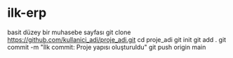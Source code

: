 # ilk-erp
basit düzey bir muhasebe sayfası
git clone https://github.com/kullanici_adi/proje_adi.git
cd proje_adi
git init
git add .
git commit -m "İlk commit: Proje yapısı oluşturuldu"
git push origin main
